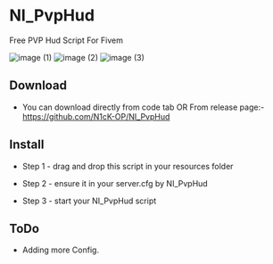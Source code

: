 # NI_PvpHud
Free PVP Hud Script For Fivem

![image (1)](https://cdn.discordapp.com/attachments/900816868422594570/1108884905292734535/Screenshot_2023-05-19_035004.png)
![image (2)](https://cdn.discordapp.com/attachments/900816868422594570/1108884905825423390/Screenshot_2023-05-19_035033.png)
![image (3)](https://cdn.discordapp.com/attachments/900816868422594570/1108884906441969756/Screenshot_2023-05-19_035059.png)

## Download 
- You can download directly from code tab  OR
  From release page:- https://github.com/N1cK-OP/NI_PvpHud

## Install
- Step 1 - drag and drop this script in your resources folder

- Step 2 - ensure it in your server.cfg by NI_PvpHud
 
- Step 3 - start your NI_PvpHud script

## ToDo

- Adding more Config. 

